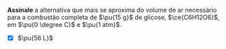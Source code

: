 **Assinale** a alternativa que mais se aproxima do volume de ar necessário para a combustão completa de $\pu{15 g}$ de glicose, $\ce{C6H12O6}$, em $\pu{0 \degree C}$ e $\pu{1 atm}$.

- [x] $\pu{56 L}$

